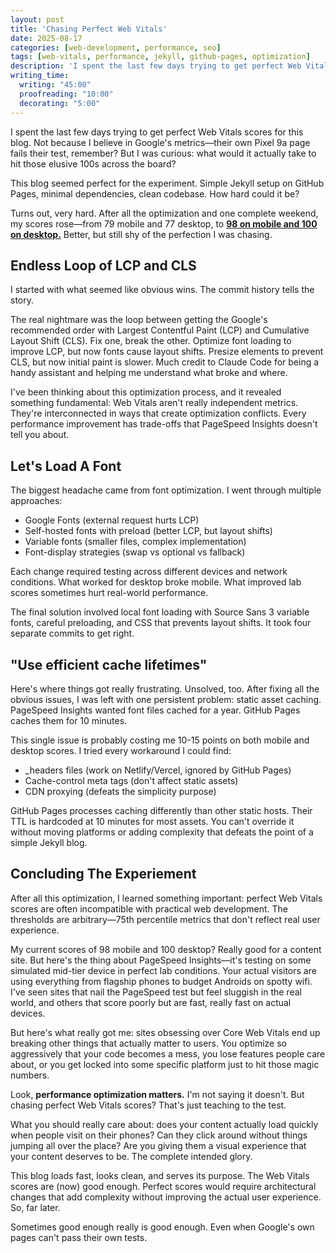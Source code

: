 ```yaml
---
layout: post
title: 'Chasing Perfect Web Vitals'
date: 2025-08-17
categories: [web-development, performance, seo]
tags: [web-vitals, performance, jekyll, github-pages, optimization]
description: 'I spent the last few days trying to get perfect Web Vitals scores for this blog. Not because I believe in Google metrics—their own Pixel 9a page fails their test, remember? But I was curious: what would it actually take to hit those elusive 100s across the board?'
writing_time:
  writing: "45:00"
  proofreading: "10:00"
  decorating: "5:00"
---
```


I spent the last few days trying to get perfect Web Vitals scores for this blog. Not because I believe in Google's metrics—their own Pixel 9a page fails their test, remember? But I was curious: what would it actually take to hit those elusive 100s across the board?

This blog seemed perfect for the experiment. Simple Jekyll setup on GitHub Pages, minimal dependencies, clean codebase. How hard could it be?

Turns out, very hard. After all the optimization and one complete weekend, my scores rose—from 79 mobile and 77 desktop, to [**98 on mobile and 100 on desktop.**](https://pagespeed.web.dev/analysis/https-rishiraj-blog/ee6mt1a4bx?form_factor=desktop) Better, but still shy of the perfection I was chasing.

## Endless Loop of LCP and CLS

I started with what seemed like obvious wins. The commit history tells the story.

The real nightmare was the loop between getting the Google's recommended order with Largest Contentful Paint (LCP) and Cumulative Layout Shift (CLS). Fix one, break the other. Optimize font loading to improve LCP, but now fonts cause layout shifts. Presize elements to prevent CLS, but now initial paint is slower. Much credit to Claude Code for being a handy assistant and helping me understand what broke and where.

I've been thinking about this optimization process, and it revealed something fundamental: Web Vitals aren't really independent metrics. They're interconnected in ways that create optimization conflicts. Every performance improvement has trade-offs that PageSpeed Insights doesn't tell you about.

## Let's Load A Font

The biggest headache came from font optimization. I went through multiple approaches:

- Google Fonts (external request hurts LCP)
- Self-hosted fonts with preload (better LCP, but layout shifts)
- Variable fonts (smaller files, complex implementation)
- Font-display strategies (swap vs optional vs fallback)

Each change required testing across different devices and network conditions. What worked for desktop broke mobile. What improved lab scores sometimes hurt real-world performance.

The final solution involved local font loading with Source Sans 3 variable fonts, careful preloading, and CSS that prevents layout shifts. It took four separate commits to get right.

## "Use efficient cache lifetimes"

Here's where things got really frustrating. Unsolved, too. After fixing all the obvious issues, I was left with one persistent problem: static asset caching. PageSpeed Insights wanted font files cached for a year. GitHub Pages caches them for 10 minutes.

This single issue is probably costing me 10-15 points on both mobile and desktop scores. I tried every workaround I could find:

- _headers files (work on Netlify/Vercel, ignored by GitHub Pages)
- Cache-control meta tags (don't affect static assets)
- CDN proxying (defeats the simplicity purpose)

GitHub Pages processes caching differently than other static hosts. Their TTL is hardcoded at 10 minutes for most assets. You can't override it without moving platforms or adding complexity that defeats the point of a simple Jekyll blog.

## Concluding The Experiement

After all this optimization, I learned something important: perfect Web Vitals scores are often incompatible with practical web development. The thresholds are arbitrary—75th percentile metrics that don't reflect real user experience.

My current scores of 98 mobile and 100 desktop? Really good for a content site. But here's the thing about PageSpeed Insights—it's testing on some simulated mid-tier device in perfect lab conditions. Your actual visitors are using everything from flagship phones to budget Androids on spotty wifi. I've seen sites that nail the PageSpeed test but feel sluggish in the real world, and others that score poorly but are fast, really fast on actual devices.

But here's what really got me: sites obsessing over Core Web Vitals end up breaking other things that actually matter to users. You optimize so aggressively that your code becomes a mess, you lose features people care about, or you get locked into some specific platform just to hit those magic numbers.

Look, **performance optimization matters.** I'm not saying it doesn't. But chasing perfect Web Vitals scores? That's just teaching to the test.

What you should really care about: does your content actually load quickly when people visit on their phones? Can they click around without things jumping all over the place? Are you giving them a visual experience that your content deserves to be. The complete intended glory.

This blog loads fast, looks clean, and serves its purpose. The Web Vitals scores are (now) good enough. Perfect scores would require architectural changes that add complexity without improving the actual user experience. So, far later.

Sometimes good enough really is good enough. Even when Google's own pages can't pass their own tests.
